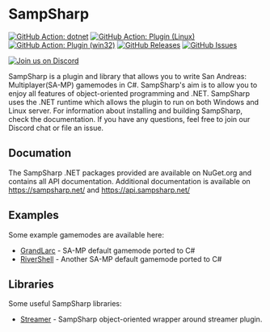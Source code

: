 SampSharp
=========

[![GitHub Action: dotnet](https://github.com/ikkentim/sampsharp/workflows/dotnet/badge.svg)](https://github.com/ikkentim/SampSharp/actions?query=workflow%3Adotnet)
[![GitHub Action: Plugin (Linux)](https://github.com/ikkentim/sampsharp/workflows/Plugin%20(Linux)/badge.svg)](https://github.com/ikkentim/SampSharp/actions?query=workflow%3A%22Plugin+%28Linux%29%22)
[![GitHub Action: Plugin (win32)](https://github.com/ikkentim/sampsharp/workflows/Plugin%20(win32)/badge.svg)](https://github.com/ikkentim/SampSharp/actions?query=workflow%3A%22Plugin+%28win32%29%22)
[![GitHub Releases](https://img.shields.io/github/release/ikkentim/sampsharp.svg)](https://github.com/ikkentim/sampsharp/releases)
[![GitHub Issues](https://img.shields.io/github/issues/ikkentim/sampsharp.svg)](https://github.com/ikkentim/sampsharp/issues)

[![Join us on Discord](https://discordapp.com/api/guilds/758751593725558794/widget.png?style=banner2)](https://discord.gg/gwcHpqp)

SampSharp is a plugin and library that allows you to write San Andreas: Multiplayer(SA-MP) gamemodes in C#. SampSharp's aim is to allow you to enjoy all features of object-oriented programming and .NET. SampSharp uses the .NET runtime which allows the plugin to run on both Windows and Linux server. For information about installing and building SampSharp, check the documentation. If you have any questions, feel free to join our Discord chat or file an issue.

Documation
----------
The SampSharp .NET packages provided are available on NuGet.org and contains all API documentation. Additional documentation is available on https://sampsharp.net/ and https://api.sampsharp.net/

Examples
--------
Some example gamemodes are available here:
- [GrandLarc](https://github.com/ikkentim/SampSharp-grandlarc) - SA-MP default gamemode ported to C#
- [RiverShell](https://github.com/ikkentim/SampSharp-rivershell) - Another SA-MP default gamemode ported to C#

Libraries
---------
Some useful SampSharp libraries:
- [Streamer](https://github.com/ikkentim/SampSharp-streamer) - SampSharp object-oriented wrapper around streamer plugin.
